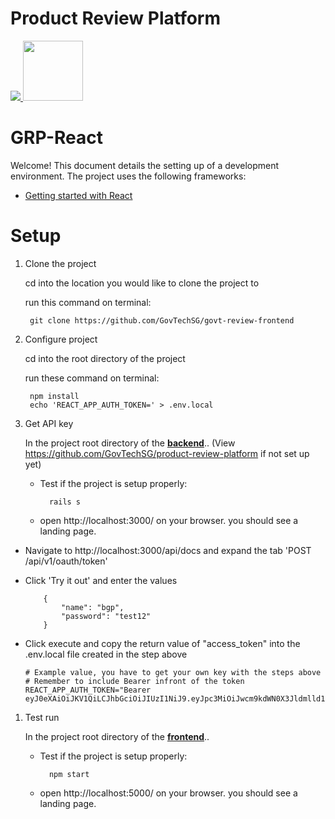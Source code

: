 # Product Review Platform

<a href="https://teamcity.gahmen.tech/viewType.html?buildTypeId=ProductReviewPlatform_UnitTest&guest=1"> 
<img src="https://teamcity.gahmen.tech/app/rest/builds/buildType(id:ProductReviewPlatform_UnitTest)/statusIcon"/>
</a>

<img src="public/favicon.png" width="96" />

# GRP-React

Welcome! This document details the setting up of a development environment. The project uses the following frameworks:

* [Getting started with React](https://facebook.github.io/react/docs/getting-started.html)

# Setup

1. Clone the project

	cd into the location you would like to clone the project to

	run this command on terminal: 

		git clone https://github.com/GovTechSG/govt-review-frontend

1. Configure project

	cd into the root directory of the project

	run these command on terminal: 

		npm install
		echo 'REACT_APP_AUTH_TOKEN=' > .env.local

1. Get API key

	In the project root directory of the [**backend**](https://github.com/GovTechSG/product-review-platform).. (View https://github.com/GovTechSG/product-review-platform if not set up yet)

	- Test if the project is setup properly:
		
			rails s

	- open http://localhost:3000/ on your browser. you should see a landing page.

  - Navigate to http://localhost:3000/api/docs and expand the tab 'POST /api/v1/oauth/token'

  - Click 'Try it out' and enter the values

  			{
			    "name": "bgp",
			    "password": "test12"
  			}

  - Click execute and copy the return value of "access_token" into the .env.local file created in the step above
			
		# Example value, you have to get your own key with the steps above
		# Remember to include Bearer infront of the token
		REACT_APP_AUTH_TOKEN="Bearer eyJ0eXAiOiJKV1QiLCJhbGciOiJIUzI1NiJ9.eyJpc3MiOiJwcm9kdWN0X3Jldmlld19wbGF0Zm9ybSIsImlhdCI6MTUyNTc2NDA5MSwianRpIjoiYjE1M2ExOTgtZDI3YS00NDAyLTk1MTktNjA5ZTZkYjNlMjNmIiwiYXBwIjp7ImlkIjoxLCJuYW1lIjoiYmdwIn19._Hv7ER8Kakex2WQYw9X24B4F8Ywc1tSxjJaoqfT663k"
  

1. Test run


	In the project root directory of the [**frontend**](https://github.com/GovTechSG/govt-review-frontend)..

	- Test if the project is setup properly:
		
			npm start

	- open http://localhost:5000/ on your browser. you should see a landing page.